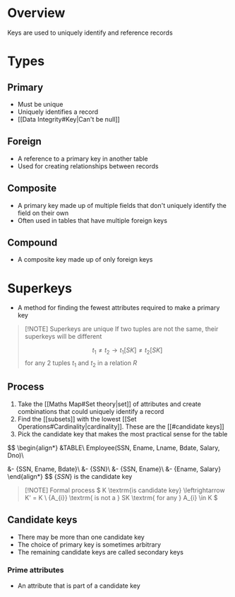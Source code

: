 # Overview
Keys are used to uniquely identify and reference records 

# Types
## Primary
- Must be unique
- Uniquely identifies a record
- [[Data Integrity#Key|Can't be null]]

## Foreign
- A reference to a primary key in another table
- Used for creating relationships between records

## Composite
- A primary key made up of multiple fields that don't uniquely identify the field on their own
- Often used in tables that have multiple foreign keys

## Compound
- A composite key made up of only foreign keys

# Superkeys
- A method for finding the fewest attributes required to make a primary key

> [!NOTE] Superkeys are unique
> If two tuples are not the same, their superkeys will be different
> 
> $$
> t_{1} \ne t_{2} \rightarrow t_{1}[SK] \ne t_{2}[SK]
> $$
> for any 2 tuples $t_{1}$ and $t_{2}$ in a relation $R$

## Process
1. Take the [[Maths Map#Set theory|set]] of attributes and create combinations that could uniquely identify a record
2. Find the [[subsets]] with the lowest [[Set Operations#Cardinality|cardinality]]. These are the [[#candidate keys]]
3. Pick the candidate key that makes the most practical sense for the table

$$
\begin{align*}
&TABLE\ Employee(SSN, Ename, Lname, Bdate, Salary, Dno)\\

&- \{SSN, Ename, Bdate\}\\
&- \{SSN\}\\
&- \{SSN, Ename\}\\
&- \{Ename, Salary\}
\end{align*}
$$
$\{SSN\}$ is the candidate key

> [!NOTE] Formal process
> $
> K \textrm{is candidate key} \leftrightarrow K' = K \\ \{A_{i}\} \textrm{ is not a } SK \textrm{ for any } A_{i} \in K
> $

## Candidate keys
- There may be more than one candidate key
- The choice of primary key is sometimes arbitrary
- The remaining candidate keys are called secondary keys

### Prime attributes
- An attribute that is part of a candidate key